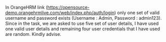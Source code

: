 In OrangeHRM link (https://opensource-demo.orangehrmlive.com/web/index.php/auth/login) only one set of valid username and password exists (Username : Admin, Password : admin123). 
Since in the task, we are asked to use five set of user details, I have used one valid user details and remaining four user credentials that I have used are random.
Kindly advise.
